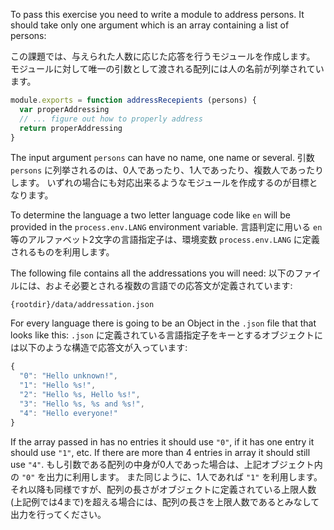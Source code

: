 To pass this exercise you need to write a module to address persons. It should
take only one argument which is an array containing a list of persons:

この課題では、与えられた人数に応じた応答を行うモジュールを作成します。
モジュールに対して唯一の引数として渡される配列には人の名前が列挙されています。

```javascript
module.exports = function addressRecepients (persons) {
  var properAddressing
  // ... figure out how to properly address
  return properAddressing
}
```

The input argument `persons` can have no name, one name or several.
引数 `persons` に列挙されるのは、0人であったり、1人であったり、複数人であったりします。
いずれの場合にも対応出来るようなモジュールを作成するのが目標となります。

To determine the language a two letter language code like `en` will be provided in the `process.env.LANG` environment variable.
言語判定に用いる `en` 等のアルファベット2文字の言語指定子は、環境変数 `process.env.LANG` に定義されるものを利用します。


The following file contains all the addressations you will need:
以下のファイルには、およそ必要とされる複数の言語での応答文が定義されています:

    {rootdir}/data/addressation.json

For every language there is going to be an Object in the `.json` file that that
looks like this:
`.json` に定義されている言語指定子をキーとするオブジェクトには以下のような構造で応答文が入っています:

```javascript
{
  "0": "Hello unknown!",
  "1": "Hello %s!",
  "2": "Hello %s, Hello %s!",
  "3": "Hello %s, %s and %s!",
  "4": "Hello everyone!"
}
```

If the array passed in has no entries it should use `"0"`, if it has one entry
it should use `"1"`, etc. If there are more than 4 entries in array it should
still use `"4"`.
もし引数である配列の中身が0人であった場合は、上記オブジェクト内の `"0"` を出力に利用します。
また同じように、1人であれば `"1"` を利用します。
それ以降も同様ですが、配列の長さがオブジェクトに定義されている上限人数(上記例では4まで)を超える場合には、配列の長さを上限人数であるとみなして出力を行ってください。
